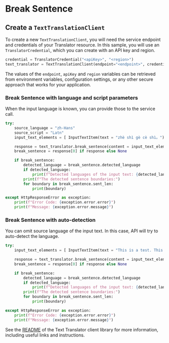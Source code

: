 # Break Sentence

## Create a `TextTranslationClient`

To create a new `TextTranslationClient`, you will need the service endpoint and credentials of your Translator resource. In this sample, you will use an `TranslatorCredential`, which you can create with an API key and region.

```Python
credential = TranslatorCredential("<apiKey>", "<region>")
text_translator = TextTranslationClient(endpoint="<endpoint>", credential=credential)
```

The values of the `endpoint`, `apiKey` and `region` variables can be retrieved from environment variables, configuration settings, or any other secure approach that works for your application.

### Break Sentence with language and script parameters
When the input language is known, you can provide those to the service call.

```Python
try:
    source_language = "zh-Hans"
    source_script = "Latn"
    input_text_elements = [ InputTextItem(text = "zhè shì gè cè shì。") ]

    response = text_translator.break_sentence(content = input_text_elements, language = source_language, script = source_script)
    break_sentence = response[0] if response else None

    if break_sentence:
        detected_language = break_sentence.detected_language
        if detected_language:
            print(f"Detected languages of the input text: {detected_language.language} with score: {detected_language.score}.")
        print(f"The detected sentence boundaries:")
        for boundary in break_sentence.sent_len:
            print(boundary)

except HttpResponseError as exception:
    print(f"Error Code: {exception.error.error}")
    print(f"Message: {exception.error.message}")
```

### Break Sentence with auto-detection
You can omit source language of the input text. In this case, API will try to auto-detect the language.

```Python
try:
    input_text_elements = [ InputTextItem(text = "This is a test. This is the second sentence.") ]

    response = text_translator.break_sentence(content = input_text_elements)
    break_sentence = response[0] if response else None

    if break_sentence:
        detected_language = break_sentence.detected_language
        if detected_language:
            print(f"Detected languages of the input text: {detected_language.language} with score: {detected_language.score}.")
        print(f"The detected sentence boundaries:")
        for boundary in break_sentence.sent_len:
            print(boundary)

except HttpResponseError as exception:
    print(f"Error Code: {exception.error.error}")
    print(f"Message: {exception.error.message}")
```

See the [README] of the Text Translator client library for more information, including useful links and instructions.

[README]: https://aka.ms/https://github.com/azure-sdk-for-python/blob/main/sdk/translation/azure-ai-translation-text/README.md

